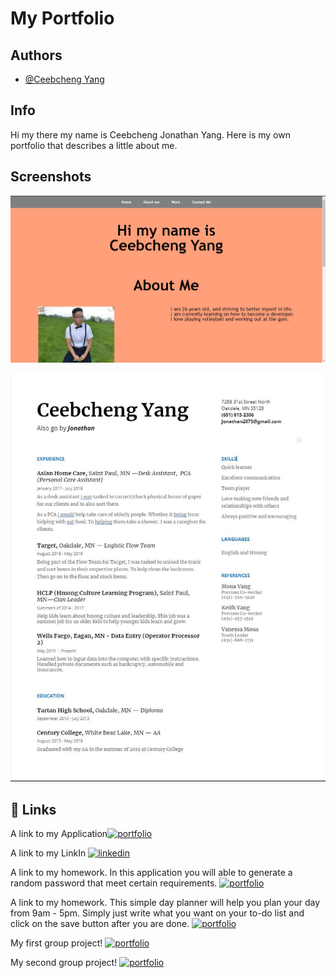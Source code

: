 
# My Portfolio

## Authors

- [@Ceebcheng Yang](https://github.com/Ceebcheng)

## Info

Hi my there my name is Ceebcheng Jonathan Yang. Here is my own
portfolio that describes a little about me.

## Screenshots

![App Screenshot](https://github.com/Ceebcheng/Portfolio/blob/main/Assets/css/Capture4.JPG)

![App Screenshot](https://github.com/Ceebcheng/Portfolio/blob/main/Assets/Capture1.JPG)

## 🔗 Links
A link to my Application[![portfolio](https://img.shields.io/badge/my_portfolio-000?style=for-the-badge&logo=ko-fi&logoColor=white)](https://ceebcheng.github.io/Portfolio/)

A link to my LinkIn
[![linkedin](https://img.shields.io/badge/linkedin-0A66C2?style=for-the-badge&logo=linkedin&logoColor=white)](https://www.linkedin.com/in/ceebcheng-yang-66b9a422a/)

A link to my homework. In this application you will able to generate a random password that meet certain requirements.
[![portfolio](https://img.shields.io/badge/Password_Generator-000?style=for-the-badge&logo=ko-fi&logoColor=white)](https://ceebcheng.github.io/Password_Generator/)

A link to my homework. This simple day planner will help you plan your day from 9am - 5pm.
Simply just write what you want on your to-do list and click on the save button after you are done.
[![portfolio](https://img.shields.io/badge/Day_Planner-000?style=for-the-badge&logo=ko-fi&logoColor=white)](https://ceebcheng.github.io/Day-Planner/)

My first group project!
[![portfolio](https://img.shields.io/badge/Bands_and_Brews-000?style=for-the-badge&logo=ko-fi&logoColor=white)](https://leodickenson.github.io/Project_1_uofm/)

My second group project!
[![portfolio](https://img.shields.io/badge/DNR_RESOURCE_SITE-000?style=for-the-badge&logo=ko-fi&logoColor=white)](https://stormy-garden-90236.herokuapp.com/)
